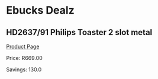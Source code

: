 
# Ebucks Dealz
## HD2637/91 Philips Toaster 2 slot metal
[Product Page](https://www.ebucks.com/web/shop/productSelected.do?prodId=1149103236&catId=704985963)

Price: R669.00

Savings: 130.0


	